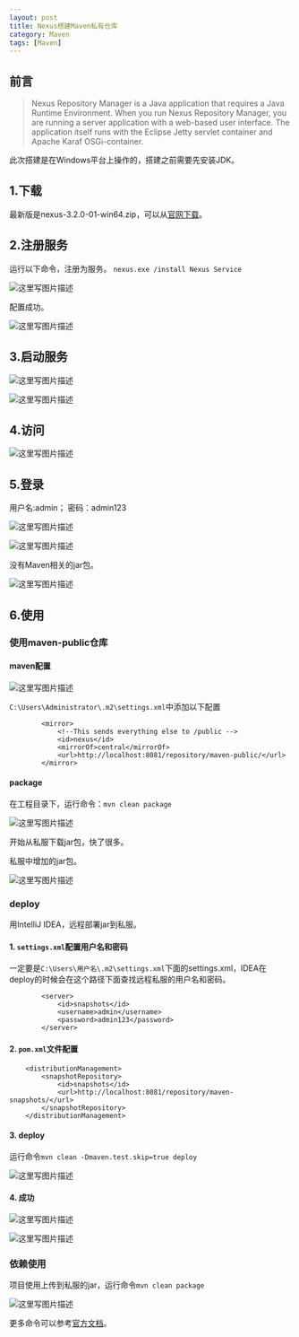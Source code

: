 ```yaml
---
layout: post
title: Nexus搭建Maven私有仓库
category: Maven 
tags: [Maven]
---
```


## 前言

>Nexus Repository Manager is a Java application that requires a Java Runtime Environment. When you run Nexus Repository Manager, you are running a server application with a web-based user interface. The application itself runs with the Eclipse Jetty servlet container and Apache Karaf OSGi-container.

此次搭建是在Windows平台上操作的，搭建之前需要先安装JDK。


## 1.下载
最新版是nexus-3.2.0-01-win64.zip，可以从[官网下载](https://www.sonatype.com/download-oss-sonatype)。

## 2.注册服务

运行以下命令，注册为服务。
`nexus.exe /install Nexus Service`

![这里写图片描述](http://img.blog.csdn.net/20170208150746891?watermark/2/text/aHR0cDovL2Jsb2cuY3Nkbi5uZXQvUmlja3lJVA==/font/5a6L5L2T/fontsize/400/fill/I0JBQkFCMA==/dissolve/70/gravity/SouthEast)

配置成功。

![这里写图片描述](http://img.blog.csdn.net/20170208151007548?watermark/2/text/aHR0cDovL2Jsb2cuY3Nkbi5uZXQvUmlja3lJVA==/font/5a6L5L2T/fontsize/400/fill/I0JBQkFCMA==/dissolve/70/gravity/SouthEast)

## 3.启动服务

![这里写图片描述](http://img.blog.csdn.net/20170208151048916?watermark/2/text/aHR0cDovL2Jsb2cuY3Nkbi5uZXQvUmlja3lJVA==/font/5a6L5L2T/fontsize/400/fill/I0JBQkFCMA==/dissolve/70/gravity/SouthEast)

![这里写图片描述](http://img.blog.csdn.net/20170208151114792?watermark/2/text/aHR0cDovL2Jsb2cuY3Nkbi5uZXQvUmlja3lJVA==/font/5a6L5L2T/fontsize/400/fill/I0JBQkFCMA==/dissolve/70/gravity/SouthEast)


## 4.访问

![这里写图片描述](http://img.blog.csdn.net/20170208151210909?watermark/2/text/aHR0cDovL2Jsb2cuY3Nkbi5uZXQvUmlja3lJVA==/font/5a6L5L2T/fontsize/400/fill/I0JBQkFCMA==/dissolve/70/gravity/SouthEast)

## 5.登录

用户名:admin；
密码：admin123

![这里写图片描述](http://img.blog.csdn.net/20170208152019694?watermark/2/text/aHR0cDovL2Jsb2cuY3Nkbi5uZXQvUmlja3lJVA==/font/5a6L5L2T/fontsize/400/fill/I0JBQkFCMA==/dissolve/70/gravity/SouthEast)

![这里写图片描述](http://img.blog.csdn.net/20170208152616813?watermark/2/text/aHR0cDovL2Jsb2cuY3Nkbi5uZXQvUmlja3lJVA==/font/5a6L5L2T/fontsize/400/fill/I0JBQkFCMA==/dissolve/70/gravity/SouthEast)

没有Maven相关的jar包。

![这里写图片描述](http://img.blog.csdn.net/20170210100637842?watermark/2/text/aHR0cDovL2Jsb2cuY3Nkbi5uZXQvUmlja3lJVA==/font/5a6L5L2T/fontsize/400/fill/I0JBQkFCMA==/dissolve/70/gravity/SouthEast)

## 6.使用

### 使用maven-public仓库

#### maven配置

![这里写图片描述](http://img.blog.csdn.net/20170208163145982?watermark/2/text/aHR0cDovL2Jsb2cuY3Nkbi5uZXQvUmlja3lJVA==/font/5a6L5L2T/fontsize/400/fill/I0JBQkFCMA==/dissolve/70/gravity/SouthEast)

`C:\Users\Administrator\.m2\settings.xml`中添加以下配置

```
		<mirror>
			<!--This sends everything else to /public -->
			<id>nexus</id>
			<mirrorOf>central</mirrorOf>
			<url>http://localhost:8081/repository/maven-public/</url>
		</mirror>
```

#### package

在工程目录下，运行命令：`mvn clean package` 

![这里写图片描述](http://img.blog.csdn.net/20170208162653068?watermark/2/text/aHR0cDovL2Jsb2cuY3Nkbi5uZXQvUmlja3lJVA==/font/5a6L5L2T/fontsize/400/fill/I0JBQkFCMA==/dissolve/70/gravity/SouthEast)

开始从私服下载jar包，快了很多。

私服中增加的jar包。

![这里写图片描述](http://img.blog.csdn.net/20170208163647323?watermark/2/text/aHR0cDovL2Jsb2cuY3Nkbi5uZXQvUmlja3lJVA==/font/5a6L5L2T/fontsize/400/fill/I0JBQkFCMA==/dissolve/70/gravity/SouthEast)

### deploy

用IntelliJ IDEA，远程部署jar到私服。

#### 1. `settings.xml`配置用户名和密码

一定要是`C:\Users\用户名\.m2\settings.xml`下面的settings.xml，IDEA在deploy的时候会在这个路径下面查找远程私服的用户名和密码。
```
		<server>  
			<id>snapshots</id>  
			<username>admin</username>  
			<password>admin123</password>  
		</server>
```
#### 2. `pom.xml`文件配置

```
    <distributionManagement>
        <snapshotRepository>
            <id>snapshots</id>
            <url>http://localhost:8081/repository/maven-snapshots/</url>
        </snapshotRepository>
    </distributionManagement>
```

#### 3. deploy

运行命令`mvn clean -Dmaven.test.skip=true deploy`

![这里写图片描述](http://img.blog.csdn.net/20170210111055045?watermark/2/text/aHR0cDovL2Jsb2cuY3Nkbi5uZXQvUmlja3lJVA==/font/5a6L5L2T/fontsize/400/fill/I0JBQkFCMA==/dissolve/70/gravity/SouthEast)


#### 4. 成功

![这里写图片描述](http://img.blog.csdn.net/20170210105738684?watermark/2/text/aHR0cDovL2Jsb2cuY3Nkbi5uZXQvUmlja3lJVA==/font/5a6L5L2T/fontsize/400/fill/I0JBQkFCMA==/dissolve/70/gravity/SouthEast)

![这里写图片描述](http://img.blog.csdn.net/20170210111314373?watermark/2/text/aHR0cDovL2Jsb2cuY3Nkbi5uZXQvUmlja3lJVA==/font/5a6L5L2T/fontsize/400/fill/I0JBQkFCMA==/dissolve/70/gravity/SouthEast)

### 依赖使用

项目使用上传到私服的jar，运行命令`mvn clean package`

![这里写图片描述](http://img.blog.csdn.net/20170210120000208?watermark/2/text/aHR0cDovL2Jsb2cuY3Nkbi5uZXQvUmlja3lJVA==/font/5a6L5L2T/fontsize/400/fill/I0JBQkFCMA==/dissolve/70/gravity/SouthEast)


更多命令可以参考[官方文档](https://books.sonatype.com/nexus-book/reference3/install.html#installation-archive)。